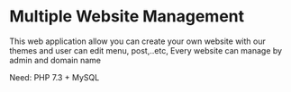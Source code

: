 # Multiple Website Management
This web application allow you can create your own website with our themes and user can edit menu, post,..etc, 
Every website can manage by admin and domain name

Need:
      PHP 7.3 +
      MySQL

